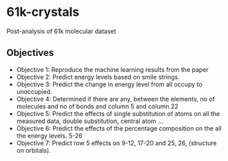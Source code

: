 # 61k-crystals
Post-analysis of 61k molecular dataset

## Objectives

* Objective 1: Reproduce the machine learning results from the paper
* Objective 2: Predict energy levels based on smile strings.
* Objective 3: Predict the change in energy level from all occupy to unoccupied.
* Objective 4: Determined if there are any, between the elements, no of molecules and no of bonds and column 5 and column 22
* Objective 5: Predict the effects of single substitution of atoms on all the measured data, double substitution, central atom …
* Objective 6: Predict the effects of the percentage composition on the all the energy levels. 5-26
* Objective 7: Predict row 5 effects on 9-12, 17-20 and 25, 26, (structure on orbitals).




